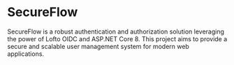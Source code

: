 # SecureFlow
SecureFlow is a robust authentication and authorization solution leveraging the power of Lofto OIDC and ASP.NET Core 8. This project aims to provide a secure and scalable user management system for modern web applications. 
